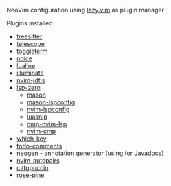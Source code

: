 NeoVim configuration using [lazy.vim](https://github.com/folke/lazy.nvim) as plugin manager

Plugins installed

- [treesitter](https://github.com/nvim-treesitter/nvim-treesitter)
- [telescope](https://github.com/nvim-telescope/telescope.nvim)
- [toggleterm](https://github.com/akinsho/toggleterm.nvim)
- [noice](https://github.com/folke/noice.nvim)
- [lualine](https://github.com/nvim-lualine/lualine.nvim)
- [illuminate](https://github.com/RRethy/vim-illuminate)
- [nvim-jdtls](https://github.com/mfussenegger/nvim-jdtls)
- [lsp-zero](https://github.com/VonHeikemen/lsp-zero.nvim)
    - [mason](https://github.com/williamboman/mason.nvim)
    - [mason-lspconfig](https://github.com/williamboman/mason-lspconfig.nvim)
    - [nvim-lspconfig](https://github.com/neovim/nvim-lspconfig)
    - [luasnip](https://github.com/L3MON4D3/LuaSnip)
    - [cmp-nvim-lsp](https://github.com/hrsh7th/cmp-nvim-lsp)
    - [nvim-cmp](https://github.com/hrsh7th/nvim-cmp)
- [which-key](https://github.com/folke/which-key.nvim)
- [todo-comments](https://github.com/folke/todo-comments.nvim)
- [neogen](https://github.com/danymat/neogen.nvim) - annotation generator (using for Javadocs)
- [nvim-autopairs](https://github.com/windwp/nvim-autopairs.nvim)
- [catppuccin](https://github.com/catppuccin/nvim)
- [rose-pine](https://github.com/rose-pine/neovim)

